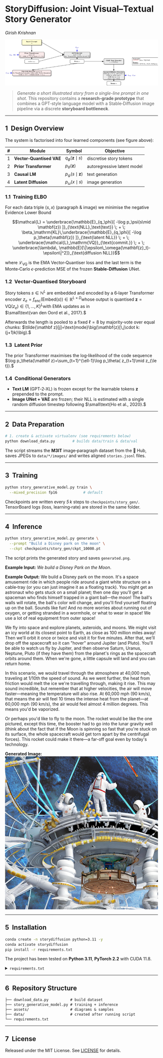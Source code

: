 # StoryDiffusion: Joint Visual–Textual Story Generator

*Girish Krishnan*

![Model Architecture](assets/architecture.png)

> *Generate a short illustrated story from a single-line prompt in one shot.*
> This repository contains a **research‑grade prototype** that combines a GPT‑style language model with a Stable‑Diffusion image pipeline via a discrete **storyboard bottleneck**.

---

## 1  Design Overview

The system is factorised into four learned components (see figure above):

| # | Module                   | Symbol                     | Objective                   |
| - | ------------------------ | -------------------------- | --------------------------- |
| 1 | **Vector‑Quantised VAE** | $q_\phi(\mathbf{z}\mid s)$ | discretise story tokens     |
| 2 | **Prior Transformer**    | $p_\theta(\mathbf{z})$     | autoregressive latent model |
| 3 | **Causal LM**            | $p_\psi(s\mid \mathbf{z})$ | text generation             |
| 4 | **Latent Diffusion**     | $p_\omega(x\mid s)$        | image generation            |

### 1.1  Training ELBO

For each data triple $(s,x)$ (paragraph & image) we minimise the negative Evidence Lower Bound

$$\mathcal{L} = \underbrace{\mathbb{E}_{q_\phi}[ -\log p_\psi(s\mid \mathbf{z}) ]}_{\text{NLL}_\text{text}}
\; + \; \beta_\mathrm{KL}\,\underbrace{\mathbb{E}_{q_\phi}[ -\log p_\theta(\mathbf{z}) ]}_{\text{latent NLL}}
\; + \; \underbrace{\mathcal{L}_\mathrm{VQ}}_{\text{commit.}}
\; + \; \underbrace{\lambda\, \mathbb{E}[\|\epsilon\_\omega(\mathbf{z}_t)-\epsilon\|^2]}_{\text{diffusion NLL}}$$

where $\mathcal{L}_\mathrm{VQ}$ is the EMA Vector‑Quantiser loss and the last term is the Monte‑Carlo $\epsilon$-prediction MSE of the frozen **Stable‑Diffusion** UNet.

### 1.2  Vector‑Quantised Storyboard

Story tokens $s\in\mathbb{N}^{L}$ are embedded and encoded by a 6‑layer Transformer encoder
$z_e = f_\text{enc}(\text{Embed}(s))\in\mathbb{R}^{L\times D}$whose output is quantised
$\mathbf{z}=\text{VQ}(z_e) \in \{1,\dots,K\}^{L}$with EMA updates as in $\small\text{van den Oord et al., 2017}.$

Afterwards the length is pooled to a fixed $\ell=8$ by majority‑vote over equal chunks:
$\tilde{\mathbf z}[j]=\text{mode}\big(\mathbf{z}[\,j\cdot k:(j+1)k)\big).$

### 1.3  Latent Prior

The prior Transformer maximises the log‑likelihood of the code sequence
$\log p_\theta(\mathbf z)=\sum_{t=1}^{\ell-1}\log p_\theta( z_{t+1}\mid z_{\le t}).$

### 1.4  Conditional Generators

* **Text LM** (GPT‑2‑XL) is frozen except for the learnable tokens $\mathbf z$ prepended to the prompt.
* **Image UNet + VAE** are frozen; their NLL is estimated with a single random diffusion timestep following $\small\text{Ho et al., 2020}.$

---

## 2  Data Preparation

```bash
# 1. create & activate virtualenv (see requirements below)
python download_data.py        # builds data/train & data/val
```

The script streams the **M3IT** image‑paragraph dataset from the 🤗 Hub, saves JPEGs to `data/*/images/` and writes aligned `stories.jsonl` files.

---

## 3  Training

```bash
python story_generative_model.py train \
  --mixed_precision fp16            # default
```

Checkpoints are written every *5 k* steps to `checkpoints/story_gen/`.
TensorBoard logs (loss, learning‑rate) are stored in the same folder.

---

## 4  Inference

```bash
python story_generative_model.py generate \
  --prompt "Build a Disney park on the moon" \
  --ckpt checkpoints/story_gen/ckpt_10000.pt
```

The script prints the generated story and saves `generated.png`.

**Example Input:** *We build a Disney Park on the Moon*.

**Example Output:** We build a Disney park on the moon. It's a space amusement ride in which people ride around a giant white structure on a cable‑tray (or you can just imagine it as a floating track). You might get an astronaut who gets stuck on a small planet; then one day you'll get a spaceman who finds himself trapped in a giant ball—the moon! The ball's walls will rotate, the ball's color will change, and you'll find yourself floating up on the ball. Sounds like fun! And no more worries about running out of oxygen, or getting stranded in a wormhole, or what to wear in space! We use a lot of real equipment from outer space!

We fly into space and explore planets, asteroids, and moons. We might visit an icy world at its closest point to Earth, as close as 100 million miles away! Then we'll orbit it once or twice and visit it for five minutes. After that, we'll drop off the spacecraft so it can "hover" around Jupiter (and Pluto). You'll be able to watch us fly by Jupiter, and then observe Saturn, Uranus, Neptune, Pluto (if they have them) from the planet's rings as the spacecraft orbits around them. When we're gone, a little capsule will land and you can return home.

In this scenario, we would travel through the atmosphere at 40,000 mph, traveling at 1/10th the speed of sound. As we went further, the heat from friction would melt the ice we're travelling through, making it rise. This may sound incredible, but remember that at higher velocities, the air will move faster—meaning the temperature will also rise. At 60,000 mph (90 km/s), that means the air will feel 10 times the intense heat from the planet—at 60,000 mph (90 km/s), the air would feel almost 4 million degrees. This means you'd be vaporized.


Or perhaps you'd like to fly to the moon. The rocket would be like the one pictured, except this time, the booster had to go into the lunar gravity well (think about the fact that if the Moon is spinning so fast that you're stuck on its surface, the whole spacecraft would get torn apart by the centrifugal forces). This rocket could make it there—a far-off goal even by today's technology.

**Generated Image:** ![Generated Image](assets/generated.png)

---

## 5  Installation

```bash
conda create -n storydiffusion python=3.11 -y
conda activate storydiffusion
pip install -r requirements.txt
```

The project has been tested on **Python 3.11**, **PyTorch 2.2** with CUDA 11.8.

<details><summary><code>requirements.txt</code></summary>

```text
torch>=2.2
transformers>=4.39
accelerate>=0.26
diffusers>=0.26
datasets>=2.18
pillow
pandas
tqdm
```

</details>

---

## 6  Repository Structure

```
├── download_data.py          # build dataset
├── story_generative_model.py # training + inference
├── assets/                   # diagrams & samples
├── data/                     # created after running script
└── requirements.txt
```

---

## 7  License

Released under the MIT License. See [LICENSE](LICENSE) for details.

